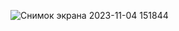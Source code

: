 
![Снимок экрана 2023-11-04 151844](https://github.com/bekzatzamirbekuulu/front-end-project/assets/73532500/97e0ae6b-5272-498d-ae2d-291d6e10d792)
